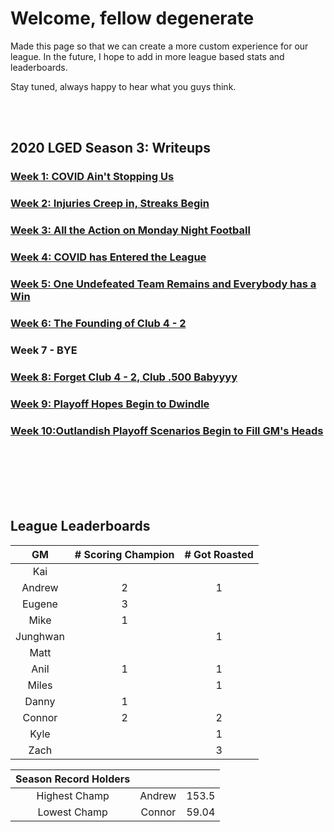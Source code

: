 # Welcome, fellow degenerate
Made this page so that we can create a more custom experience for our league. In the future, I hope to add in more league based stats and leaderboards.

Stay tuned, always happy to hear what you guys think.


<br>
<br>


## 2020 LGED Season 3: Writeups
### [Week 1: COVID Ain't Stopping Us](./2020_writeups/week1_writeup_2020.md)

### [Week 2: Injuries Creep in, Streaks Begin](./2020_writeups/week2_writeup_2020.md)

### [Week 3: All the Action on Monday Night Football](./2020_writeups/2020_week3_writeup.md)

### [Week 4: COVID has Entered the League](./2020_writeups/2020_week4_writeup.md)

### [Week 5: One Undefeated Team Remains and Everybody has a Win](./2020_writeups/2020_week5_writeup.md)

### [Week 6: The Founding of Club 4 - 2](./2020_writeups/2020_week6_writeup.md)

### Week 7 - BYE

### [Week 8: Forget Club 4 - 2, Club .500 Babyyyy](./2020_writeups/2020_week8_writeup.md)

### [Week 9: Playoff Hopes Begin to Dwindle](./2020_writeups/2020_week9_writeup.md)

### [Week 10:Outlandish Playoff Scenarios Begin to Fill GM's Heads](./2020_writeups/2020_week10_writeup.md)

<br>
<br>
<br>
<br>
<br>



## League Leaderboards


|    GM     | # Scoring Champion | # Got Roasted |
|:---------:|:------------------:|:-------------:|
| Kai       |                    |               |
| Andrew    |         2          |       1       |
| Eugene    |         3          |               |
| Mike      |         1          |               |
| Junghwan  |                    |       1       |
| Matt      |                    |               |
| Anil      |         1          |       1       |
| Miles     |                    |       1       |
| Danny     |         1          |               |
| Connor    |         2          |       2       |
| Kyle      |                    |       1       |
| Zach      |                    |       3       |

|Season Record Holders|||
|:-----------:|:------------------:|:--------------|
|Highest Champ|       Andrew       |     153.5     |
|Lowest  Champ|      Connor        |     59.04     |
